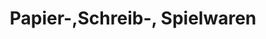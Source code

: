 ---
title: "Papier-,Schreib-, Spielwaren"
url: /bad-koestritz/papier-schreib-spielwaren/
shop: Schreibwaren
---